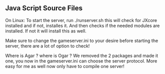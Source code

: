 ﻿## Java Script Source Files

On Linux:
To start the server, run ./runserver.sh this will check for JXcore installed and if not, installes it. And then checks if the needed modules are installed. If not it will install this as well.

Make sure to change the gameserver.ini to your desire before starting the server, there are a lot of option to check!

Where is Agar ? where is Ogar ?
We removed the 2 packages and made it one, you now in the gameserver.ini can choose the server protocol. More easy for me as well now only have to compile one server!